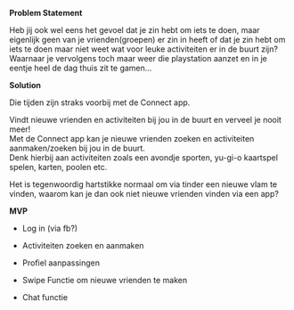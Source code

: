 **Problem Statement**  

Heb jij ook wel eens het gevoel dat je zin hebt om iets te doen, maar eigenlijk geen van je vrienden(groepen) er zin in heeft of dat je zin hebt om iets te doen maar niet weet wat voor leuke activiteiten er in de buurt zijn? Waarnaar je vervolgens toch maar weer die playstation aanzet en in je eentje heel de dag thuis zit te gamen...

**Solution**  

Die tijden zijn straks voorbij met de Connect app.  

Vindt nieuwe vrienden en activiteiten bij jou in de buurt en verveel je nooit meer!  
Met de Connect app kan je nieuwe vrienden zoeken en activiteiten aanmaken/zoeken bij jou in de buurt.  
Denk hierbij aan activiteiten zoals een avondje sporten, yu-gi-o kaartspel spelen, karten, poolen etc.  

Het is tegenwoordig hartstikke normaal om via tinder een nieuwe vlam te vinden, waarom kan je dan ook niet nieuwe vrienden vinden via een app?  

**MVP**  

- Log in (via fb?)  
- Activiteiten zoeken en aanmaken  
- Profiel aanpassingen  

- Swipe Functie om nieuwe vrienden te maken  
- Chat functie  

